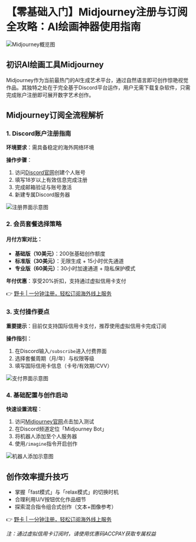 # 【零基础入门】Midjourney注册与订阅全攻略：AI绘画神器使用指南

![Midjourney概览图](https://bbtdd.com/wp-content/uploads/img/9889087315486233.webp)

## 初识AI绘画工具Midjourney
Midjourney作为当前最热门的AI生成艺术平台，通过自然语言即可创作惊艳视觉作品。其独特之处在于完全基于Discord平台运作，用户无需下载复杂软件，只需完成账户注册即可展开数字艺术创作。

## Midjourney订阅全流程解析
### 1. Discord账户注册指南
**环境要求**：需具备稳定的海外网络环境

**操作步骤**：
1. 访问[Discord官网](https://discord.com/)创建个人账号
2. 填写18岁以上有效信息完成注册
3. 完成邮箱验证与账号激活
4. 新建专属Discord服务器

![注册界面示意图](https://bbtdd.com/wp-content/uploads/img/77045762.webp)

### 2. 会员套餐选择策略
#### 月付方案对比：
- **基础版（10美元）**：200张基础创作额度
- **标准版（30美元）**：无限生成 + 15小时优先通道
- **专业版（60美元）**：30小时加速通道 + 隐私保护模式

**年付优惠**：享受20%折扣，支持通过虚拟信用卡支付

👉 [野卡 | 一分钟注册，轻松订阅海外线上服务](https://bbtdd.com/yeka)

### 3. 支付操作要点
**重要提示**：目前仅支持国际信用卡支付，推荐使用虚拟信用卡完成订阅

**操作指引**：
1. 在Discord输入`/subscribe`进入付费界面
2. 选择套餐周期（月/年）与权限等级
3. 填写国际信用卡信息（卡号/有效期/CVV）

![支付界面示意图](https://bbtdd.com/wp-content/uploads/img/3064139159064.webp)

### 4. 基础配置与创作启动
**快速设置流程**：
1. 访问[Midjourney官网](https://midjourney.com/home/)点击加入测试
2. 在Discord频道定位「Midjourney Bot」
3. 将机器人添加至个人服务器
4. 使用`/imagine`指令开启创作

![机器人添加示意图](https://bbtdd.com/wp-content/uploads/img/55051482.webp)

## 创作效率提升技巧
- 掌握「fast模式」与「relax模式」的切换时机
- 合理利用U/V按钮优化作品细节
- 探索混合指令组合式创作（文本+图像参考）

👉 [野卡 | 一分钟注册，轻松订阅海外线上服务](https://bbtdd.com/yeka)

*注：通过虚拟信用卡订阅时，请使用优惠码ACCPAY获取专属权益*